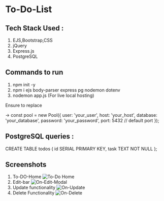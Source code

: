 # To-Do-List

## Tech Stack Used : 
1. EJS,Bootstrap,CSS
2. jQuery
3. Express.js
4. PostgreSQL

## Commands to run 
1. npm init -y
2. npm i ejs body-parser express pg nodemon dotenv
3. nodemon app.js (For live local hosting)

Ensure to replace 


→ const pool = new Pool({
  user: 'your_user', 
  host: 'your_host', 
  database: 'your_database', 
  password: 'your_password', 
  port:  5432 // default port
});

## PostgreSQL queries : 

CREATE TABLE todos (
  id SERIAL PRIMARY KEY,
  task TEXT NOT NULL
);

## Screenshots 
1. To-DO-Home
![To-Do Home](https://github.com/user-attachments/assets/ff9ad32c-bfdf-414e-8d00-9d8f5ee60bf2)
2. Edit-bar
![On-Edit-Modal](https://github.com/user-attachments/assets/e7d1b1ae-b3db-4aab-8a31-715de1a07ef6)
3. Update functionality
![On-Update](https://github.com/user-attachments/assets/e8b87681-4215-4504-81ed-fac3cdcac79f)
4. Delete Functionality
![On-Delete](https://github.com/user-attachments/assets/ee53ab4e-a62d-4a6b-b27c-42ac5bc801aa)
